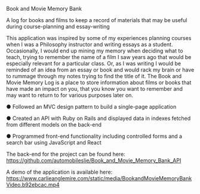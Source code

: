 
Book and Movie Memory Bank

A log for books and films to keep a record of materials that may be useful during course-planning and essay-writing

This application was inspired by some of my experiences planning courses when I was a Philosophy instructor and writing essays as a student. Occasionally, I would end up mining my memory when deciding what to teach, trying to remember the name of a film I saw years ago that would be especially relevant for a particular class. Or, as I was writing I would be reminded of an idea from an essay or book and would rack my brain or have to rummage through my notes trying to find the title of it. The Book and Movie Memory Log is a place to store information about films or books that have made an impact on you, that you know you want to remember and may want to return to for various purposes later on.

● Followed an MVC design pattern to build a single-page application

● Created an API with Ruby on Rails and displayed data in indexes fetched from different models on the back-end

● Programmed front-end functionality including controlled forms and a search bar using JavaScript and React

The back-end for the project can be found here: https://github.com/automobileslie/Book_and_Movie_Memory_Bank_API

A demo of the application is available here: https://www.carlieanglemire.com/static/media/BookandMovieMemoryBankVideo.b92ebcac.mp4



